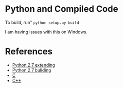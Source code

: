 # Python and Compiled Code

To build, run" `python setup.py build`

I am having issues with this on Windows.

# References

- [Python 2.7 extending](https://docs.python.org/2.7/extending/extending.html)
- [Python 2.7 buliding](https://docs.python.org/2/extending/building.html)
- [C](https://thomasnyberg.com/what_are_extension_modules.html#a-c-extension-module)
- [C++](https://thomasnyberg.com/cpp_extension_modules.html)
